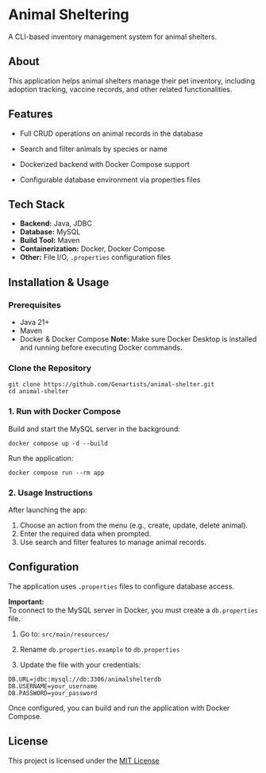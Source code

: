 # Animal Sheltering

A CLI-based inventory management system for animal shelters.

## About

This application helps animal shelters manage their pet inventory, including adoption tracking, vaccine records, and other related functionalities.

## Features

- Full CRUD operations on animal records in the database
    
- Search and filter animals by species or name
    
- Dockerized backend with Docker Compose support
    
- Configurable database environment via properties files

## Tech Stack

- **Backend:** Java, JDBC
- **Database:** MySQL
- **Build Tool:** Maven
- **Containerization:** Docker, Docker Compose
- **Other:** File I/O, `.properties` configuration files

## Installation & Usage

### Prerequisites

- Java 21+
- Maven
- Docker & Docker Compose
**Note:** Make sure Docker Desktop is installed and running before executing Docker commands.

### Clone the Repository

```
git clone https://github.com/Genartists/animal-shelter.git
cd animal-shelter
```
### 1. Run with Docker Compose

Build and start the MySQL server in the background:

```
docker compose up -d --build
```

Run the application:

```
docker compose run --rm app
```

### 2. Usage Instructions

After launching the app:

1. Choose an action from the menu (e.g., create, update, delete animal).
2. Enter the required data when prompted.
3. Use search and filter features to manage animal records.

## Configuration

The application uses `.properties` files to configure database access.

**Important:**  
To connect to the MySQL server in Docker, you must create a `db.properties` file.

1. Go to: `src/main/resources/`
    
2. Rename `db.properties.example` to `db.properties`
    
3. Update the file with your credentials:
    

```
DB.URL=jdbc:mysql://db:3306/animalshelterdb
DB.USERNAME=your_username
DB.PASSWORD=your_password
```

Once configured, you can build and run the application with Docker Compose.
## License

This project is licensed under the [MIT License](https://choosealicense.com/licenses/mit/)
